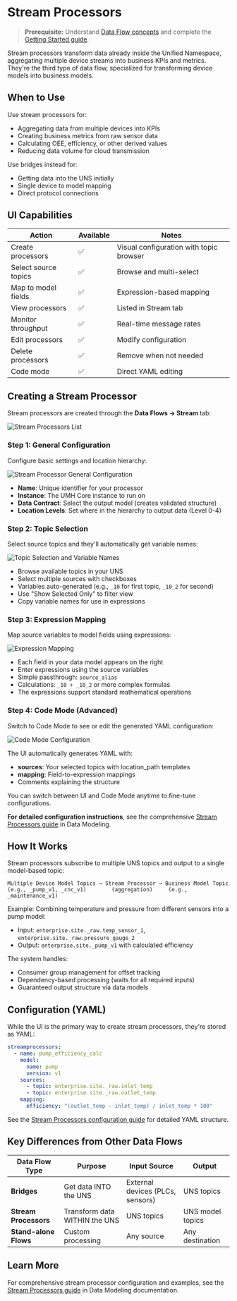 # Stream Processors

> **Prerequisite:** Understand [Data Flow concepts](README.md) and complete the [Getting Started guide](../../getting-started/).

Stream processors transform data already inside the Unified Namespace, aggregating multiple device streams into business KPIs and metrics. They're the third type of data flow, specialized for transforming device models into business models.

## When to Use

Use stream processors for:
- Aggregating data from multiple devices into KPIs
- Creating business metrics from raw sensor data
- Calculating OEE, efficiency, or other derived values
- Reducing data volume for cloud transmission

Use bridges instead for:
- Getting data into the UNS initially
- Single device to model mapping
- Direct protocol connections

## UI Capabilities

| Action | Available | Notes |
|--------|-----------|-------|
| Create processors | ✅ | Visual configuration with topic browser |
| Select source topics | ✅ | Browse and multi-select |
| Map to model fields | ✅ | Expression-based mapping |
| View processors | ✅ | Listed in Stream tab |
| Monitor throughput | ✅ | Real-time message rates |
| Edit processors | ✅ | Modify configuration |
| Delete processors | ✅ | Remove when not needed |
| Code mode | ✅ | Direct YAML editing |

## Creating a Stream Processor

Stream processors are created through the **Data Flows → Stream** tab:

![Stream Processors List](../data-modeling/images/stream-processors.png)

### Step 1: General Configuration

Configure basic settings and location hierarchy:

![Stream Processor General Configuration](../data-modeling/images/stream-processors-add.png)

- **Name**: Unique identifier for your processor
- **Instance**: The UMH Core instance to run on
- **Data Contract**: Select the output model (creates validated structure)
- **Location Levels**: Set where in the hierarchy to output data (Level 0-4)

### Step 2: Topic Selection

Select source topics and they'll automatically get variable names:

![Topic Selection and Variable Names](../data-modeling/images/stream-processors-add-topic-expression.png)

- Browse available topics in your UNS
- Select multiple sources with checkboxes
- Variables auto-generated (e.g., `_10` for first topic, `_10_2` for second)
- Use "Show Selected Only" to filter view
- Copy variable names for use in expressions

### Step 3: Expression Mapping

Map source variables to model fields using expressions:

![Expression Mapping](../data-modeling/images/stream-processors-add-topic-expression.png)

- Each field in your data model appears on the right
- Enter expressions using the source variables
- Simple passthrough: `source_alias`
- Calculations: `_10 + _10_2` or more complex formulas
- The expressions support standard mathematical operations

### Step 4: Code Mode (Advanced)

Switch to Code Mode to see or edit the generated YAML configuration:

![Code Mode Configuration](../data-modeling/images/stream-processors-add-code-mode.png)

The UI automatically generates YAML with:
- **sources**: Your selected topics with location_path templates
- **mapping**: Field-to-expression mappings
- Comments explaining the structure

You can switch between UI and Code Mode anytime to fine-tune configurations.

**For detailed configuration instructions**, see the comprehensive [Stream Processors guide](../data-modeling/stream-processors.md) in Data Modeling.

## How It Works

Stream processors subscribe to multiple UNS topics and output to a single model-based topic:

```text
Multiple Device Model Topics → Stream Processor → Business Model Topic
(e.g., _pump_v1, _cnc_v1)        (aggregation)     (e.g., _maintenance_v1)
```

Example: Combining temperature and pressure from different sensors into a pump model:
- Input: `enterprise.site._raw.temp_sensor_1`, `enterprise.site._raw.pressure_gauge_2`  
- Output: `enterprise.site._pump_v1` with calculated efficiency

The system handles:
- Consumer group management for offset tracking
- Dependency-based processing (waits for all required inputs)
- Guaranteed output structure via data models

## Configuration (YAML)

While the UI is the primary way to create stream processors, they're stored as YAML:

```yaml
streamprocessors:
  - name: pump_efficiency_calc
    model:
      name: pump
      version: v1
    sources:
      - topic: enterprise.site._raw.inlet_temp
      - topic: enterprise.site._raw.outlet_temp
    mapping:
      efficiency: "(outlet_temp - inlet_temp) / inlet_temp * 100"
```

See the [Stream Processors configuration guide](../data-modeling/stream-processors.md) for detailed YAML structure.

## Key Differences from Other Data Flows

| Data Flow Type | Purpose | Input Source | Output |
|----------------|---------|--------------|--------|
| **Bridges** | Get data INTO the UNS | External devices (PLCs, sensors) | UNS topics |
| **Stream Processors** | Transform data WITHIN the UNS | UNS topics | UNS model topics |
| **Stand-alone Flows** | Custom processing | Any source | Any destination |

## Learn More

For comprehensive stream processor configuration and examples, see the [Stream Processors guide](../data-modeling/stream-processors.md) in Data Modeling documentation.